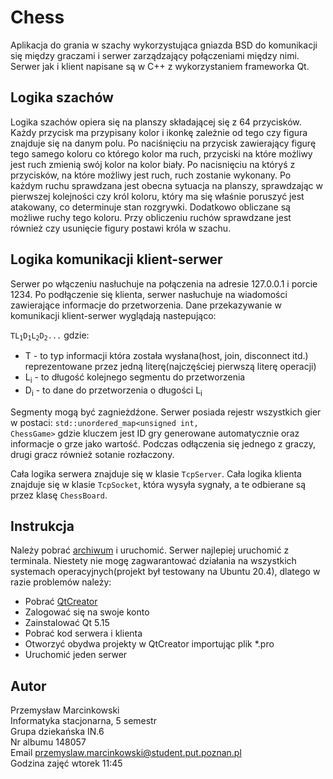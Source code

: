 # Chess 
Aplikacja do grania w szachy wykorzystująca gniazda BSD do komunikacji się między graczami i serwer zarządzający połączeniami między nimi. Serwer jak i klient napisane są w C++ z wykorzystaniem frameworka Qt. 

## Logika szachów
Logika szachów opiera się na planszy składającej się z 64 przycisków. Każdy przycisk ma przypisany kolor i ikonkę zależnie od tego czy figura znajduje się na danym polu.
Po naciśnięciu na przycisk zawierający figurę tego samego koloru co którego kolor ma ruch, przyciski na które możliwy jest ruch zmienią swój kolor na kolor biały. Po nacisnięciu na któryś z przycisków, na które możliwy jest ruch, ruch zostanie wykonany. Po każdym ruchu sprawdzana jest obecna sytuacja na planszy, sprawdzając w pierwszej kolejności czy król koloru, który ma się właśnie poruszyć jest atakowany, co determinuje stan rozgrywki. Dodatkowo obliczane są możliwe ruchy tego koloru. Przy obliczeniu ruchów sprawdzane jest również czy usunięcie figury postawi króla w szachu.


## Logika komunikacji klient-serwer
Serwer po włączeniu nasłuchuje na połączenia na adresie 127.0.0.1 i porcie 1234. Po podłączenie się klienta, serwer nasłuchuje na wiadomości zawierające informacje do przetworzenia. Dane przekazywanie w komunikacji klient-serwer wyglądają nastepująco:

<code>TL<sub>1</sub>D<sub>1</sub>L<sub>2</sub>D<sub>2</sub>...</code>
gdzie:
- T - to typ informacji która została wysłana(host, join, disconnect itd.) reprezentowane przez jedną literę(najczęściej pierwszą literę operacji)
- L<sub>i</sub> - to długość kolejnego segmentu do przetworzenia
- D<sub>i</sub> - to dane do przetworzenia o długości L<sub>i</sub>

Segmenty mogą być zagnieżdźone.
Serwer posiada rejestr wszystkich gier w postaci:
<code>std::unordered_map<unsigned int, ChessGame></code>
gdzie kluczem jest ID gry generowane automatycznie oraz informacje o grze jako wartość. Podczas odłączenia się jednego z graczy, drugi gracz również sotanie rozłaczony.

Cała logika serwera znajduje się w klasie <code>TcpServer</code>.
Cała logika klienta znajduje się w klasie <code>TcpSocket</code>, która wysyła sygnały, a te odbierane są przez klasę <code>ChessBoard</code>.

## Instrukcja
Należy pobrać [archiwum](https://drive.google.com/file/d/1AohSQHM580Jt81AY8rWaQVvBitt8XBQJ/view) i uruchomić. Serwer najlepiej uruchomić z terminala.
Niestety nie mogę zagwarantować działania na wszystkich systemach operacyjnych(projekt był testowany na Ubuntu 20.4), dlatego w razie problemów należy:
- Pobrać [QtCreator](https://www.qt.io/download-open-source?hsCtaTracking=e9c17691-91a0-4616-9bc2-1a6a6c318914%7C963686f8-2c68-442a-b17b-3d73ce95b819)
- Zalogować się na swoje konto
- Zainstalować Qt 5.15
- Pobrać kod serwera i klienta
- Otworzyć obydwa projekty w QtCreator importując plik *.pro
- Uruchomić jeden serwer

## Autor
Przemysław Marcinkowski\
Informatyka stacjonarna, 5 semestr\
Grupa dziekańska IN.6\
Nr albumu 148057\
Email przemyslaw.marcinkowski@student.put.poznan.pl\
Godzina zajęć wtorek 11:45
